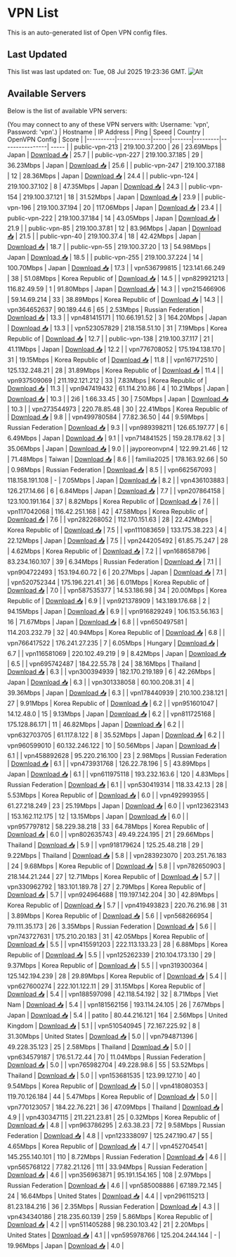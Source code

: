 # VPN List

This is an auto-generated list of Open VPN config files.

## Last Updated

This list was last updated on: Tue, 08 Jul 2025 19:23:36 GMT.
![Alt](https://repobeats.axiom.co/api/embed/186b98318ef1479477931607c1ad7d823f12451f.svg "Repobeats analytics image")

## Available Servers

Below is the list of available VPN servers:

(You may connect to any of these VPN servers with: Username: 'vpn', Password: 'vpn'.)
| Hostname | IP Address | Ping | Speed | Country | OpenVPN Config | Score |
|----------|------------|------|-------|---------|----------------| ----- |
| public-vpn-213 | 219.100.37.200 | 26 | 23.69Mbps | Japan | [Download 📥](./configs/server_0_JP.ovpn) | 25.7 |
| public-vpn-227 | 219.100.37.185 | 29 | 36.23Mbps | Japan | [Download 📥](./configs/server_1_JP.ovpn) | 25.6 |
| public-vpn-247 | 219.100.37.188 | 12 | 28.36Mbps | Japan | [Download 📥](./configs/server_2_JP.ovpn) | 24.4 |
| public-vpn-124 | 219.100.37.102 | 8 | 47.35Mbps | Japan | [Download 📥](./configs/server_3_JP.ovpn) | 24.3 |
| public-vpn-154 | 219.100.37.121 | 18 | 31.52Mbps | Japan | [Download 📥](./configs/server_4_JP.ovpn) | 23.9 |
| public-vpn-196 | 219.100.37.194 | 20 | 117.06Mbps | Japan | [Download 📥](./configs/server_5_JP.ovpn) | 23.4 |
| public-vpn-222 | 219.100.37.184 | 14 | 43.05Mbps | Japan | [Download 📥](./configs/server_6_JP.ovpn) | 21.9 |
| public-vpn-85 | 219.100.37.81 | 12 | 83.96Mbps | Japan | [Download 📥](./configs/server_7_JP.ovpn) | 21.5 |
| public-vpn-40 | 219.100.37.4 | 18 | 42.42Mbps | Japan | [Download 📥](./configs/server_8_JP.ovpn) | 18.7 |
| public-vpn-55 | 219.100.37.20 | 13 | 54.98Mbps | Japan | [Download 📥](./configs/server_9_JP.ovpn) | 18.5 |
| public-vpn-255 | 219.100.37.224 | 14 | 100.70Mbps | Japan | [Download 📥](./configs/server_10_JP.ovpn) | 17.3 |
| vpn536799815 | 123.141.66.249 | 38 | 51.08Mbps | Korea Republic of | [Download 📥](./configs/server_11_KR.ovpn) | 14.5 |
| vpn829921213 | 116.82.49.59 | 1 | 91.80Mbps | Japan | [Download 📥](./configs/server_12_JP.ovpn) | 14.3 |
| vpn215466906 | 59.14.69.214 | 33 | 38.89Mbps | Korea Republic of | [Download 📥](./configs/server_13_KR.ovpn) | 14.3 |
| vpn364652637 | 90.189.44.6 | 65 | 2.53Mbps | Russian Federation | [Download 📥](./configs/server_14_RU.ovpn) | 13.3 |
| vpn481415171 | 110.66.191.52 | 3 | 164.20Mbps | Japan | [Download 📥](./configs/server_15_JP.ovpn) | 13.3 |
| vpn523057829 | 218.158.51.10 | 31 | 7.19Mbps | Korea Republic of | [Download 📥](./configs/server_16_KR.ovpn) | 12.7 |
| public-vpn-138 | 219.100.37.117 | 21 | 41.11Mbps | Japan | [Download 📥](./configs/server_17_JP.ovpn) | 12.2 |
| vpn776708052 | 175.194.138.170 | 31 | 19.15Mbps | Korea Republic of | [Download 📥](./configs/server_18_KR.ovpn) | 11.8 |
| vpn167172510 | 125.132.248.21 | 28 | 31.89Mbps | Korea Republic of | [Download 📥](./configs/server_19_KR.ovpn) | 11.4 |
| vpn937509069 | 211.192.121.212 | 33 | 7.83Mbps | Korea Republic of | [Download 📥](./configs/server_20_KR.ovpn) | 11.3 |
| vpn947419432 | 61.114.210.86 | 4 | 10.21Mbps | Japan | [Download 📥](./configs/server_21_JP.ovpn) | 10.3 |
| 2i6 | 1.66.33.45 | 30 | 7.50Mbps | Japan | [Download 📥](./configs/server_22_JP.ovpn) | 10.3 |
| vpn273544973 | 220.78.85.48 | 30 | 22.41Mbps | Korea Republic of | [Download 📥](./configs/server_23_KR.ovpn) | 9.8 |
| vpn499780584 | 77.82.36.50 | 44 | 9.59Mbps | Russian Federation | [Download 📥](./configs/server_24_RU.ovpn) | 9.3 |
| vpn989398211 | 126.65.197.77 | 6 | 6.49Mbps | Japan | [Download 📥](./configs/server_25_JP.ovpn) | 9.1 |
| vpn714841525 | 159.28.178.62 | 3 | 35.06Mbps | Japan | [Download 📥](./configs/server_26_JP.ovpn) | 9.0 |
| jayporeonvpn4 | 122.99.21.46 | 12 | 71.48Mbps | Taiwan | [Download 📥](./configs/server_27_TW.ovpn) | 8.6 |
| familia2025 | 178.163.92.66 | 50 | 0.98Mbps | Russian Federation | [Download 📥](./configs/server_28_RU.ovpn) | 8.5 |
| vpn662567093 | 118.158.191.108 | - | 7.05Mbps | Japan | [Download 📥](./configs/server_29_JP.ovpn) | 8.2 |
| vpn436103883 | 126.217.14.66 | 6 | 6.84Mbps | Japan | [Download 📥](./configs/server_30_JP.ovpn) | 7.7 |
| vpn207864158 | 123.100.191.164 | 37 | 8.82Mbps | Korea Republic of | [Download 📥](./configs/server_31_KR.ovpn) | 7.6 |
| vpn117042068 | 116.42.251.168 | 42 | 47.58Mbps | Korea Republic of | [Download 📥](./configs/server_32_KR.ovpn) | 7.6 |
| vpn282268052 | 112.170.151.63 | 28 | 22.42Mbps | Korea Republic of | [Download 📥](./configs/server_33_KR.ovpn) | 7.5 |
| vpn111083659 | 133.175.38.223 | 4 | 22.12Mbps | Japan | [Download 📥](./configs/server_34_JP.ovpn) | 7.5 |
| vpn244205492 | 61.85.75.247 | 28 | 4.62Mbps | Korea Republic of | [Download 📥](./configs/server_35_KR.ovpn) | 7.2 |
| vpn168658796 | 83.234.160.107 | 39 | 6.34Mbps | Russian Federation | [Download 📥](./configs/server_36_RU.ovpn) | 7.1 |
| vpn904722493 | 153.194.60.72 | 6 | 20.27Mbps | Japan | [Download 📥](./configs/server_37_JP.ovpn) | 7.1 |
| vpn520752344 | 175.196.221.41 | 36 | 6.01Mbps | Korea Republic of | [Download 📥](./configs/server_38_KR.ovpn) | 7.0 |
| vpn587535377 | 14.53.186.98 | 34 | 20.00Mbps | Korea Republic of | [Download 📥](./configs/server_39_KR.ovpn) | 6.9 |
| vpn921378909 | 143.189.176.68 | 2 | 94.15Mbps | Japan | [Download 📥](./configs/server_40_JP.ovpn) | 6.9 |
| vpn916829249 | 106.153.56.163 | 16 | 71.67Mbps | Japan | [Download 📥](./configs/server_41_JP.ovpn) | 6.8 |
| vpn650497581 | 114.203.232.79 | 32 | 40.94Mbps | Korea Republic of | [Download 📥](./configs/server_42_KR.ovpn) | 6.8 |
| vpn766417522 | 176.241.27.235 | 7 | 6.05Mbps | Hungary | [Download 📥](./configs/server_43_HU.ovpn) | 6.7 |
| vpn116581069 | 220.102.49.219 | 9 | 8.42Mbps | Japan | [Download 📥](./configs/server_44_JP.ovpn) | 6.5 |
| vpn695742487 | 184.22.55.78 | 24 | 38.16Mbps | Thailand | [Download 📥](./configs/server_45_TH.ovpn) | 6.3 |
| vpn300394939 | 182.170.219.189 | 6 | 42.26Mbps | Japan | [Download 📥](./configs/server_46_JP.ovpn) | 6.3 |
| vpn301338058 | 60.100.208.31 | 4 | 39.36Mbps | Japan | [Download 📥](./configs/server_47_JP.ovpn) | 6.3 |
| vpn178440939 | 210.100.238.121 | 27 | 9.91Mbps | Korea Republic of | [Download 📥](./configs/server_48_KR.ovpn) | 6.2 |
| vpn951601047 | 14.12.48.0 | 15 | 9.13Mbps | Japan | [Download 📥](./configs/server_49_JP.ovpn) | 6.2 |
| vpn811725168 | 175.128.86.171 | 11 | 46.82Mbps | Japan | [Download 📥](./configs/server_50_JP.ovpn) | 6.2 |
| vpn632703705 | 61.117.8.122 | 8 | 35.52Mbps | Japan | [Download 📥](./configs/server_51_JP.ovpn) | 6.2 |
| vpn960599010 | 60.132.246.122 | 10 | 50.56Mbps | Japan | [Download 📥](./configs/server_52_JP.ovpn) | 6.1 |
| vpn458892628 | 95.220.216.100 | 23 | 2.98Mbps | Russian Federation | [Download 📥](./configs/server_53_RU.ovpn) | 6.1 |
| vpn473931768 | 126.22.78.196 | 5 | 43.89Mbps | Japan | [Download 📥](./configs/server_54_JP.ovpn) | 6.1 |
| vpn611975118 | 193.232.163.6 | 120 | 4.83Mbps | Russian Federation | [Download 📥](./configs/server_55_RU.ovpn) | 6.1 |
| vpn530419314 | 118.33.42.13 | 28 | 5.53Mbps | Korea Republic of | [Download 📥](./configs/server_56_KR.ovpn) | 6.0 |
| vpn492993955 | 61.27.218.249 | 23 | 25.19Mbps | Japan | [Download 📥](./configs/server_57_JP.ovpn) | 6.0 |
| vpn123623143 | 153.162.112.175 | 12 | 13.15Mbps | Japan | [Download 📥](./configs/server_58_JP.ovpn) | 6.0 |
| vpn957797812 | 58.229.38.218 | 33 | 64.78Mbps | Korea Republic of | [Download 📥](./configs/server_59_KR.ovpn) | 6.0 |
| vpn802635743 | 49.49.224.195 | 21 | 29.66Mbps | Thailand | [Download 📥](./configs/server_60_TH.ovpn) | 5.9 |
| vpn918179624 | 125.25.48.218 | 29 | 9.22Mbps | Thailand | [Download 📥](./configs/server_61_TH.ovpn) | 5.8 |
| vpn283923070 | 203.251.76.183 | 24 | 9.68Mbps | Korea Republic of | [Download 📥](./configs/server_62_KR.ovpn) | 5.8 |
| vpn782650903 | 218.144.21.244 | 27 | 12.71Mbps | Korea Republic of | [Download 📥](./configs/server_63_KR.ovpn) | 5.7 |
| vpn330962792 | 183.101.189.78 | 27 | 2.79Mbps | Korea Republic of | [Download 📥](./configs/server_64_KR.ovpn) | 5.7 |
| vpn924964688 | 119.197.142.204 | 30 | 42.89Mbps | Korea Republic of | [Download 📥](./configs/server_65_KR.ovpn) | 5.7 |
| vpn419493823 | 220.76.216.98 | 31 | 3.89Mbps | Korea Republic of | [Download 📥](./configs/server_66_KR.ovpn) | 5.6 |
| vpn568266954 | 79.111.35.173 | 26 | 3.35Mbps | Russian Federation | [Download 📥](./configs/server_67_RU.ovpn) | 5.6 |
| vpn743727631 | 175.210.20.183 | 31 | 42.05Mbps | Korea Republic of | [Download 📥](./configs/server_68_KR.ovpn) | 5.5 |
| vpn415591203 | 222.113.133.23 | 28 | 6.88Mbps | Korea Republic of | [Download 📥](./configs/server_69_KR.ovpn) | 5.5 |
| vpn125262339 | 210.104.173.130 | 29 | 9.37Mbps | Korea Republic of | [Download 📥](./configs/server_70_KR.ovpn) | 5.5 |
| vpn319300364 | 125.142.194.239 | 28 | 29.89Mbps | Korea Republic of | [Download 📥](./configs/server_71_KR.ovpn) | 5.4 |
| vpn627600274 | 222.101.122.11 | 29 | 31.15Mbps | Korea Republic of | [Download 📥](./configs/server_72_KR.ovpn) | 5.4 |
| vpn188597098 | 42.118.54.192 | 32 | 8.71Mbps | Viet Nam | [Download 📥](./configs/server_73_VN.ovpn) | 5.4 |
| vpn181562156 | 193.114.24.105 | 26 | 7.67Mbps | Japan | [Download 📥](./configs/server_74_JP.ovpn) | 5.4 |
| patito | 80.44.216.121 | 164 | 2.56Mbps | United Kingdom | [Download 📥](./configs/server_75_GB.ovpn) | 5.1 |
| vpn510540945 | 72.167.225.92 | 8 | 31.30Mbps | United States | [Download 📥](./configs/server_76_US.ovpn) | 5.0 |
| vpn794871396 | 49.228.35.123 | 25 | 2.58Mbps | Thailand | [Download 📥](./configs/server_77_TH.ovpn) | 5.0 |
| vpn634579187 | 176.51.72.44 | 70 | 11.04Mbps | Russian Federation | [Download 📥](./configs/server_78_RU.ovpn) | 5.0 |
| vpn765982704 | 49.228.98.6 | 55 | 53.52Mbps | Thailand | [Download 📥](./configs/server_79_TH.ovpn) | 5.0 |
| vpn153681535 | 123.99.127.10 | 40 | 9.54Mbps | Korea Republic of | [Download 📥](./configs/server_80_KR.ovpn) | 5.0 |
| vpn418080353 | 119.70.126.184 | 44 | 5.47Mbps | Korea Republic of | [Download 📥](./configs/server_81_KR.ovpn) | 5.0 |
| vpn770123057 | 184.22.76.221 | 36 | 47.09Mbps | Thailand | [Download 📥](./configs/server_82_TH.ovpn) | 4.9 |
| vpn430347115 | 211.221.23.81 | 25 | 0.32Mbps | Korea Republic of | [Download 📥](./configs/server_83_KR.ovpn) | 4.8 |
| vpn963786295 | 2.63.38.23 | 72 | 9.58Mbps | Russian Federation | [Download 📥](./configs/server_84_RU.ovpn) | 4.8 |
| vpn123338097 | 125.247.190.47 | 55 | 4.65Mbps | Korea Republic of | [Download 📥](./configs/server_85_KR.ovpn) | 4.7 |
| vpn452704541 | 145.255.140.101 | 110 | 8.72Mbps | Russian Federation | [Download 📥](./configs/server_86_RU.ovpn) | 4.6 |
| vpn565768122 | 77.82.21.126 | 111 | 33.94Mbps | Russian Federation | [Download 📥](./configs/server_87_RU.ovpn) | 4.6 |
| vpn356963871 | 95.191.154.165 | 108 | 2.97Mbps | Russian Federation | [Download 📥](./configs/server_88_RU.ovpn) | 4.6 |
| vpn585008886 | 67.189.72.145 | 24 | 16.64Mbps | United States | [Download 📥](./configs/server_89_US.ovpn) | 4.4 |
| vpn296115213 | 81.23.184.216 | 36 | 2.35Mbps | Russian Federation | [Download 📥](./configs/server_90_RU.ovpn) | 4.3 |
| vpn434340186 | 218.235.60.139 | 259 | 5.86Mbps | Korea Republic of | [Download 📥](./configs/server_91_KR.ovpn) | 4.2 |
| vpn511405288 | 98.230.103.42 | 21 | 2.20Mbps | United States | [Download 📥](./configs/server_92_US.ovpn) | 4.1 |
| vpn595978766 | 125.204.244.144 | - | 19.96Mbps | Japan | [Download 📥](./configs/server_93_JP.ovpn) | 4.0 |
